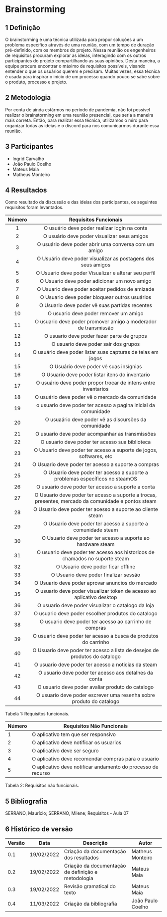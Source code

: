 # Brainstorming

## 1 Definição

O brainstorming é uma técnica utilizada para propor soluções a um problema específico através de uma reunião, com um tempo de duração pré-definido, com os membros do projeto. Nessa reunião os engenheiros de requisitos procuram explorar as ideias, interagindo com os outros participantes do projeto compartilhando as suas opiniões. Desta maneira, a equipe procura encontrar o máximo de requisitos possíveis, visando entender o que os usuários querem e precisam. Muitas vezes, essa técnica é usada para inspirar o início de um processo quando pouco se sabe sobre o produto, processo e projeto.

## 2 Metodologia

Por conta de ainda estármos no período de pandemia, não foi possível realizar o brainstorming em uma reunião presencial, que seria a maneira mais correta. Então, para realizar essa técnica, utilizamos o miro para organizar todas as ideias e o discord para nos comunicarmos durante essa reunião.

## 3 Participantes

- Ingrid Carvalho
- João Paulo Coelho
- Mateus Maia
- Matheus Monteiro

## 4 Resultados

Como resultado da discussão e das ideias dos participantes, os seguintes requisitos foram levantados.

| Número |                                        Requisitos Funcionais                                        |
| :----: | :-------------------------------------------------------------------------------------------------: |
|   1    |                            O usuário deve poder realizar login na conta                             |
|   2    |                             O usuário deve poder visualizar seus amigos                             |
|   3    |                        O usuário deve poder abrir uma conversa com um amigo                         |
|   4    |                    O Usuário deve poder visualizar as postagens dos seus amigos                     |
|   5    |                        O Usuario deve poder Visualizar e alterar seu perfil                         |
|   6    |                            O Usuario deve poder adicionar um novo amigo                             |
|   7    |                           O Usuario deve poder aceitar pedidos de amizade                           |
|   8    |                            O Usuario deve poder bloquear outros usuários                            |
|   9    |                           O Usuario deve poder vê suas partidas recentes                            |
|   10   |                                O usuario deve poder remover um amigo                                |
|   11   |                   O usuario deve poder promover amigo a moderador de transmissão                    |
|   12   |                             O usuario deve poder fazer parte de grupos                              |
|   13   |                                O usuario deve poder sair dos grupos                                 |
|   14   |                     O usuário deve poder listar suas capturas de telas em jogos                     |
|   15   |                               O Usuário deve poder vê suas insígnias                                |
|   16   |                           O Usuario deve poder listar itens do inventario                           |
|   17   |                   O usuário deve poder propor trocar de intens entre inventarios                    |
|   18   |                           O usuário deve poder vê o mercado da comunidade                           |
|   19   |                   o usuario deve poder ter acesso a pagina inicial da comunidade                    |
|   20   |                        O usuaário deve poder vê as discursões da comunidade                         |
|   21   |                           O usuario deve poder acompanhar as transmissões                           |
|   22   |                           O usuario deve poder ter acesso sua biblioteca                            |
|   23   |                 O Usuario deve poder ter acesso a suporte de jogos, softwares, etc                  |
|   24   |                         O Usuario deve poder ter acesso a suporte a compras                         |
|   25   |            O Usuario deve poder ter acesso a suporte a problemas específicos no steamOS             |
|   26   |                          O usuario deve poder ter acesso a suporte a conta                          |
|   27   | O Usuario deve poder ter acesso a suporte a trocas, presentes, mercado da comunidade e pontos steam |
|   28   |                     O Usuario deve poder ter acesso a suporte ao cliente steam                      |
|   29   |                    O Usuario deve poder ter acesso a suporte a comunidade steam                     |
|   30   |                     O Usuario deve poder ter acesso a suporte ao hardware steam                     |
|   31   |             O usuario deve poder ter acesso aos historicos de chamados no suporte steam             |
|   32   |                                 O Usuario deve poder ficar offline                                  |
|   33   |                                O Usuario deve poder finalizar sessão                                |
|   34   |                          O Usuario deve poder aprovar anuncios do mercado                           |
|   35   |                O usuario deve poder visualizar token de acesso ao aplicativo desktop                |
|   36   |                         O usuario deve poder visualizar o catalogo da loja                          |
|   37   |                         O usuario deve poder escolher produtos do catalogo                          |
|   38   |                       O usuario deve poder ter acesso ao carrinho de compras                        |
|   39   |                   O usuario deve poder ter acesso a busca de produtos do carrinho                   |
|   40   |             O Usuario deve poder ter acesso a lista de desejos de produtos do catalogo              |
|   41   |                         O usuario deve poder ter acesso a noticias da steam                         |
|   42   |                        O usuario deve poder ter acesso aos detalhes da conta                        |
|   43   |                          O usuario deve poder avaliar produto do catalogo                           |
|   44   |                 O usuario deve poder escrever uma resenha sobre produto do catalogo                 |

<figcaption>Tabela 1: Requisitos funcionais.</figcaption>

| Número | Requisitos Não Funcionais                                    |
| ------ | ------------------------------------------------------------ |
| 1      | O aplicativo tem que ser responsivo                          |
| 2      | O aplicativo deve notificar os usuarios                      |
| 3      | O aplicativo deve ser seguro                                 |
| 4      | O aplicativo deve recomendar compras para o usuario          |
| 5      | O aplicativo deve notificar andamento do processo de recurso |

<figcaption>Tabela 2: Requisitos não funcionais.</figcaption>

## 5 Bibliografia

SERRANO, Maurício; SERRANO, Milene; Requisitos - Aula 07

## 6 Histórico de versão

</center>

| Versão | Data       | Descrição                                          | Autor             |
| ------ | ---------- | -------------------------------------------------- | ----------------- |
| 0.1    | 19/02/2022 | Criação da documentação dos resultados             | Matheus Monteiro  |
| 0.2    | 19/02/2022 | Criação da documentação de definição e metodologia | Mateus Maia       |
| 0.3    | 19/02/2022 | Revisão gramatical do texto                        | Mateus Maia       |
| 0.4    | 11/03/2022 | Criação da bibliografia                            | João Paulo Coelho |

</center>
